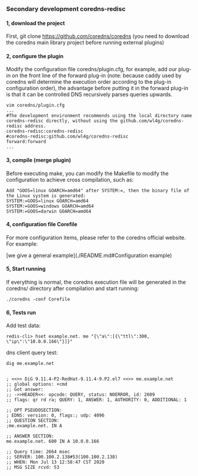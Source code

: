 ### Secondary development coredns-redisc

#### 1, download the project
First, git clone https://github.com/coredns/coredns (you need to download the coredns main library project before running external plugins)

#### 2, configure the plugin
Modify the configuration file coredns/plugin.cfg, for example, add our plug-in on the front line of the forward plug-in (note: because caddy used by coredns will determine the execution order according to the plug-in configuration order), the advantage before putting it in the forward plug-in is that it can be controlled DNS recursively parses queries upwards.

```
vim coredns/plugin.cfg
...
#The development environment recommends using the local directory name coredns-redisc directly, without using the github.com/wl4g/coredns-redisc address.
coredns-redisc:coredns-redisc
#coredns-redisc:github.com/wl4g/coredns-redisc
forward:forward
...
```

#### 3, compile (merge plugin)
Before executing make, you can modify the Makefile to modify the configuration to achieve cross compilation, such as:

```
Add "GOOS=linux GOARCH=amd64" after SYSTEM:=, then the binary file of the Linux system is generated:
SYSTEM:=GOOS=linux GOARCH=amd64
SYSTEM:=GOOS=windows GOARCH=amd64
SYSTEM:=GOOS=darwin GOARCH=amd64
```

#### 4, configuration file Corefile

For more configuration items, please refer to the coredns official website. For example:

[we give a general example](./README.md#Configuration example)

#### 5, Start running

If everything is normal, the coredns execution file will be generated in the coredns/ directory after compilation and start running:

```
./coredns -conf Corefile
```

#### 6, Tests run

Add test data:
```
redis-cli> hset example.net. me "{\"a\":[{\"ttl\":300, \"ip\":\"10.0.0.166\"}]}"
```

dns client query test:
```
dig me.example.net


; <<>> DiG 9.11.4-P2-RedHat-9.11.4-9.P2.el7 <<>> me.example.net
;; global options: +cmd
;; Got answer:
;; ->>HEADER<<- opcode: QUERY, status: NOERROR, id: 2609
;; flags: qr rd ra; QUERY: 1, ANSWER: 1, AUTHORITY: 0, ADDITIONAL: 1

;; OPT PSEUDOSECTION:
; EDNS: version: 0, flags:; udp: 4096
;; QUESTION SECTION:
;me.example.net. IN A

;; ANSWER SECTION:
me.example.net. 600 IN A 10.0.0.166

;; Query time: 2664 msec
;; SERVER: 100.100.2.138#53(100.100.2.138)
;; WHEN: Mon Jul 13 12:58:47 CST 2020
;; MSG SIZE rcvd: 53
```
